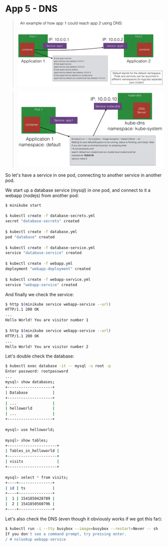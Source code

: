 # App 5 - DNS

> ![DNS](docs/images/dns.png)



> ![DNS how it works](docs/images/dns-how-it-works.png)



So let's have a service in one pod, connecting to another service in another pod.

We start up a database service (mysql) in one pod, and connect to it a webapp (nodejs) from another pod:

```bash
$ minikube start

$ kubectl create -f database-secrets.yml
secret "database-secrets" created

$ kubectl create -f database.yml
pod "database" created

$ kubectl create -f database-service.yml
service "database-service" created

$ kubectl create -f webapp.yml
deployment "webapp-deployment" created

$ kubectl create -f webapp-service.yml
service "webapp-service" created
```

And finally we check the service:

```bash
$ http $(minikube service webapp-service --url)
HTTP/1.1 200 OK
...
Hello World! You are visitor number 1

$ http $(minikube service webapp-service --url)
HTTP/1.1 200 OK
...
Hello World! You are visitor number 2
```

Let's double check the database:

```bash
$ kubectl exec database -it -- mysql -u root -p
Enter password: rootpassword
...
mysql> show databases;
+--------------------+
| Database           |
+--------------------+
| ...                |
| helloworld         |
| ...                |
+--------------------+

mysql> use helloworld;

mysql> show tables;
+----------------------+
| Tables_in_helloworld |
+----------------------+
| visits               |
+----------------------+

mysql> select * from visits;
+----+---------------+
| id | ts            |
+----+---------------+
|  1 | 1541850428789 |
|  2 | 1541850560796 |
+----+---------------+
```

Let's also check the DNS (even though it obviously works if we got this far):

```bash
$ kubectl run -i --tty busybox --image=busybox --restart=Never -- sh
If you don't see a command prompt, try pressing enter.
/ # nslookup webapp-service
```